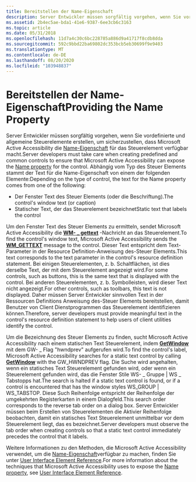 ```yaml
---
title: Bereitstellen der Name-Eigenschaft
description: Server Entwickler müssen sorgfältig vorgehen, wenn Sie vordefinierte und allgemeine Steuerelemente erstellen, um sicherzustellen, dass Microsoft Active Accessibility die Name-Eigenschaft für das Steuerelement verfügbar macht.
ms.assetid: 2b4ec5ae-bda1-41e6-9387-6ee3cb6c3163
ms.topic: article
ms.date: 05/31/2018
ms.openlocfilehash: 11d7a4c30c6bc228785a886d9a41717f8cdb8dda
ms.sourcegitcommit: 592c9bbd22ba69802dc353bcb5eb30699f9e9403
ms.translationtype: MT
ms.contentlocale: de-DE
ms.lasthandoff: 08/20/2020
ms.locfileid: "103948837"
---
```

# <a name="providing-the-name-property"></a><span data-ttu-id="f340c-103">Bereitstellen der Name-Eigenschaft</span><span class="sxs-lookup"><span data-stu-id="f340c-103">Providing the Name Property</span></span>

<span data-ttu-id="f340c-104">Server Entwickler müssen sorgfältig vorgehen, wenn Sie vordefinierte und allgemeine Steuerelemente erstellen, um sicherzustellen, dass Microsoft Active Accessibility die [Name-Eigenschaft](name-property.md) für das Steuerelement verfügbar macht.</span><span class="sxs-lookup"><span data-stu-id="f340c-104">Server developers must take care when creating predefined and common controls to ensure that Microsoft Active Accessibility can expose the [Name property](name-property.md) for the control.</span></span> <span data-ttu-id="f340c-105">Abhängig vom Typ des Steuer Elements stammt der Text für die Name-Eigenschaft von einem der folgenden Elemente:</span><span class="sxs-lookup"><span data-stu-id="f340c-105">Depending on the type of control, the text for the Name property comes from one of the following:</span></span>

-   <span data-ttu-id="f340c-106">Der Fenster Text des Steuer Elements (oder die Beschriftung).</span><span class="sxs-lookup"><span data-stu-id="f340c-106">The control's window text (or caption)</span></span>
-   <span data-ttu-id="f340c-107">Statischer Text, der das Steuerelement bezeichnet</span><span class="sxs-lookup"><span data-stu-id="f340c-107">Static text that labels the control</span></span>

<span data-ttu-id="f340c-108">Um den Fenster Text des Steuer Elements zu ermitteln, sendet Microsoft Active Accessibility die [**WM- \_ gettext**](/windows/desktop/winmsg/wm-gettext) -Nachricht an das Steuerelement.</span><span class="sxs-lookup"><span data-stu-id="f340c-108">To find the control's window text, Microsoft Active Accessibility sends the [**WM\_GETTEXT**](/windows/desktop/winmsg/wm-gettext) message to the control.</span></span> <span data-ttu-id="f340c-109">Dieser Text entspricht dem Text-Parameter in der Resource Definition-Anweisung des-Steuer Elements.</span><span class="sxs-lookup"><span data-stu-id="f340c-109">This text corresponds to the text parameter in the control's resource definition statement.</span></span> <span data-ttu-id="f340c-110">Bei einigen Steuerelementen, z. b. Schaltflächen, ist dies derselbe Text, der mit dem Steuerelement angezeigt wird.</span><span class="sxs-lookup"><span data-stu-id="f340c-110">For some controls, such as buttons, this is the same text that is displayed with the control.</span></span> <span data-ttu-id="f340c-111">Bei anderen Steuerelementen, z. b. Symbolleisten, wird dieser Text nicht angezeigt.</span><span class="sxs-lookup"><span data-stu-id="f340c-111">For other controls, such as toolbars, this text is not displayed.</span></span> <span data-ttu-id="f340c-112">Daher müssen Server Entwickler sinnvollen Text in der Ressourcen Definitions Anweisung des-Steuer Elements bereitstellen, damit Benutzer von Client Dienstprogrammen das Steuerelement identifizieren können.</span><span class="sxs-lookup"><span data-stu-id="f340c-112">Therefore, server developers must provide meaningful text in the control's resource definition statement to help users of client utilities identify the control.</span></span>

<span data-ttu-id="f340c-113">Um die Bezeichnung des Steuer Elements zu finden, sucht Microsoft Active Accessibility nach einem statischen Text Steuerelement, indem [**GetWindow**](/windows/desktop/api/winuser/nf-winuser-getwindow) mit dem GW- \_ Flag "hwndprev" aufgerufen wird.</span><span class="sxs-lookup"><span data-stu-id="f340c-113">To find the control's label, Microsoft Active Accessibility searches for a static text control by calling [**GetWindow**](/windows/desktop/api/winuser/nf-winuser-getwindow) with the GW\_HWNDPREV flag.</span></span> <span data-ttu-id="f340c-114">Die Suche wird angehalten, wenn ein statisches Text Steuerelement gefunden wird, oder wenn ein Steuerelement gefunden wird, das die Fenster Stile WS- \_ Gruppe \| WS \_ Tabstopps hat.</span><span class="sxs-lookup"><span data-stu-id="f340c-114">The search is halted if a static text control is found, or if a control is encountered that has the window styles WS\_GROUP \| WS\_TABSTOP.</span></span> <span data-ttu-id="f340c-115">Diese Such Reihenfolge entspricht der Reihenfolge der umgekehrten Registerkarten in einem Dialogfeld.</span><span class="sxs-lookup"><span data-stu-id="f340c-115">This search order corresponds to the reverse tab order on a dialog box.</span></span> <span data-ttu-id="f340c-116">Server Entwickler müssen beim Erstellen von Steuerelementen die Aktivier Reihenfolge beobachten, damit ein statisches Text Steuerelement unmittelbar vor dem Steuerelement liegt, das es bezeichnet.</span><span class="sxs-lookup"><span data-stu-id="f340c-116">Server developers must observe the tab order when creating controls so that a static text control immediately precedes the control that it labels.</span></span>

<span data-ttu-id="f340c-117">Weitere Informationen zu den Methoden, die Microsoft Active Accessibility verwendet, um die [Name-Eigenschaft](name-property.md)verfügbar zu machen, finden Sie unter [User Interface Element Reference](user-interface-element-reference.md).</span><span class="sxs-lookup"><span data-stu-id="f340c-117">For more information about the techniques that Microsoft Active Accessibility uses to expose the [Name property](name-property.md), see [User Interface Element Reference](user-interface-element-reference.md).</span></span>

 

 